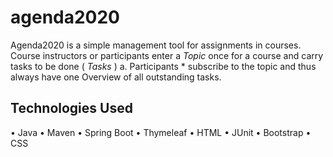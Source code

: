 # agenda2020
Agenda2020 is a simple management tool for assignments in courses.
Course instructors or participants enter a <i> Topic </i> once for a course and carry tasks to be done (<i> Tasks </i>)
a. Participants * subscribe to the topic and thus always have one Overview of all outstanding tasks.


## Technologies Used
• Java
• Maven
• Spring Boot
• Thymeleaf
• HTML
• JUnit
• Bootstrap
• CSS
